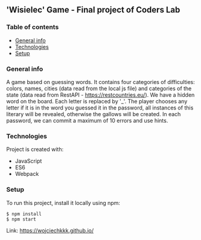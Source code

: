 ## 'Wisielec' Game - Final project of Coders Lab
### Table of contents
* [General info](#general-info)
* [Technologies](#technologies)
* [Setup](#setup)

### General info
A game based on guessing words.
It contains four categories of difficulties: colors, names, cities (data read from the local js file)
and categories of the state (data read from RestAPI - https://restcountries.eu/).
We have a hidden word on the board. Each letter is replaced by '_'.
The player chooses any letter if it is in the word you guessed it in the password, all instances of this literary will be revealed, otherwise the gallows will be created.
In each password, we can commit a maximum of 10 errors and use hints.
	
### Technologies
Project is created with:
* JavaScript
* ES6
* Webpack
	
### Setup
To run this project, install it locally using npm:

```
$ npm install
$ npm start
```
Link: 
https://wojciechkkk.github.io/

